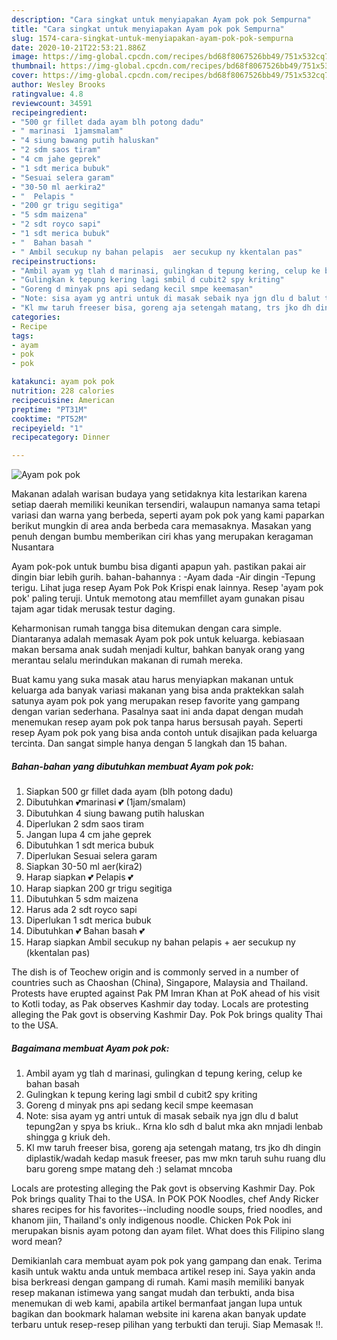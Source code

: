 ```yaml
---
description: "Cara singkat untuk menyiapakan Ayam pok pok Sempurna"
title: "Cara singkat untuk menyiapakan Ayam pok pok Sempurna"
slug: 1574-cara-singkat-untuk-menyiapakan-ayam-pok-pok-sempurna
date: 2020-10-21T22:53:21.886Z
image: https://img-global.cpcdn.com/recipes/bd68f8067526bb49/751x532cq70/ayam-pok-pok-foto-resep-utama.jpg
thumbnail: https://img-global.cpcdn.com/recipes/bd68f8067526bb49/751x532cq70/ayam-pok-pok-foto-resep-utama.jpg
cover: https://img-global.cpcdn.com/recipes/bd68f8067526bb49/751x532cq70/ayam-pok-pok-foto-resep-utama.jpg
author: Wesley Brooks
ratingvalue: 4.8
reviewcount: 34591
recipeingredient:
- "500 gr fillet dada ayam blh potong dadu"
- " marinasi  1jamsmalam"
- "4 siung bawang putih haluskan"
- "2 sdm saos tiram"
- "4 cm jahe geprek"
- "1 sdt merica bubuk"
- "Sesuai selera garam"
- "30-50 ml aerkira2"
- "  Pelapis "
- "200 gr trigu segitiga"
- "5 sdm maizena"
- "2 sdt royco sapi"
- "1 sdt merica bubuk"
- "  Bahan basah "
- " Ambil secukup ny bahan pelapis  aer secukup ny kkentalan pas"
recipeinstructions:
- "Ambil ayam yg tlah d marinasi, gulingkan d tepung kering, celup ke bahan basah"
- "Gulingkan k tepung kering lagi smbil d cubit2 spy kriting"
- "Goreng d minyak pns api sedang kecil smpe keemasan"
- "Note: sisa ayam yg antri untuk di masak sebaik nya jgn dlu d balut tepung2an y spya bs kriuk.. Krna klo sdh d balut mka akn mnjadi lenbab shingga g kriuk deh."
- "Kl mw taruh freeser bisa, goreng aja setengah matang, trs jko dh dingin diplastik/wadah kedap masuk freeser, pas mw mkn taruh suhu ruang dlu baru goreng smpe matang deh :) selamat mncoba"
categories:
- Recipe
tags:
- ayam
- pok
- pok

katakunci: ayam pok pok 
nutrition: 228 calories
recipecuisine: American
preptime: "PT31M"
cooktime: "PT52M"
recipeyield: "1"
recipecategory: Dinner

---
```



![Ayam pok pok](https://img-global.cpcdn.com/recipes/bd68f8067526bb49/751x532cq70/ayam-pok-pok-foto-resep-utama.jpg)

Makanan adalah warisan budaya yang setidaknya kita lestarikan karena setiap daerah memiliki keunikan tersendiri, walaupun namanya sama tetapi variasi dan warna yang berbeda, seperti ayam pok pok yang kami paparkan berikut mungkin di area anda berbeda cara memasaknya. Masakan yang penuh dengan bumbu memberikan ciri khas yang merupakan keragaman Nusantara

Ayam pok-pok untuk bumbu bisa diganti apapun yah. pastikan pakai air dingin biar lebih gurih. bahan-bahannya : -Ayam dada -Air dingin -Tepung terigu. Lihat juga resep Ayam Pok Pok Krispi enak lainnya. Resep &#39;ayam pok pok&#39; paling teruji. Untuk memotong atau memfillet ayam gunakan pisau tajam agar tidak merusak testur daging.

Keharmonisan rumah tangga bisa ditemukan dengan cara simple. Diantaranya adalah memasak Ayam pok pok untuk keluarga. kebiasaan makan bersama anak sudah menjadi kultur, bahkan banyak orang yang merantau selalu merindukan makanan di rumah mereka.

Buat kamu yang suka masak atau harus menyiapkan makanan untuk keluarga ada banyak variasi makanan yang bisa anda praktekkan salah satunya ayam pok pok yang merupakan resep favorite yang gampang dengan varian sederhana. Pasalnya saat ini anda dapat dengan mudah menemukan resep ayam pok pok tanpa harus bersusah payah.
Seperti resep Ayam pok pok yang bisa anda contoh untuk disajikan pada keluarga tercinta. Dan sangat simple hanya dengan 5 langkah dan 15 bahan.


<!--inarticleads1-->

##### Bahan-bahan yang dibutuhkan membuat Ayam pok pok:

1. Siapkan 500 gr fillet dada ayam (blh potong dadu)
1. Dibutuhkan  💕marinasi 💕 (1jam/smalam)
1. Dibutuhkan 4 siung bawang putih haluskan
1. Diperlukan 2 sdm saos tiram
1. Jangan lupa 4 cm jahe geprek
1. Dibutuhkan 1 sdt merica bubuk
1. Diperlukan Sesuai selera garam
1. Siapkan 30-50 ml aer(kira2)
1. Harap siapkan  💕 Pelapis 💕
1. Harap siapkan 200 gr trigu segitiga
1. Dibutuhkan 5 sdm maizena
1. Harus ada 2 sdt royco sapi
1. Diperlukan 1 sdt merica bubuk
1. Dibutuhkan  💕 Bahan basah 💕
1. Harap siapkan  Ambil secukup ny bahan pelapis + aer secukup ny (kkentalan pas)


The dish is of Teochew origin and is commonly served in a number of countries such as Chaoshan (China), Singapore, Malaysia and Thailand. Protests have erupted against Pak PM Imran Khan at PoK ahead of his visit to Kotli today, as Pak observes Kashmir day today. Locals are protesting alleging the Pak govt is observing Kashmir Day. Pok Pok brings quality Thai to the USA. 

<!--inarticleads2-->

##### Bagaimana membuat  Ayam pok pok:

1. Ambil ayam yg tlah d marinasi, gulingkan d tepung kering, celup ke bahan basah
1. Gulingkan k tepung kering lagi smbil d cubit2 spy kriting
1. Goreng d minyak pns api sedang kecil smpe keemasan
1. Note: sisa ayam yg antri untuk di masak sebaik nya jgn dlu d balut tepung2an y spya bs kriuk.. Krna klo sdh d balut mka akn mnjadi lenbab shingga g kriuk deh.
1. Kl mw taruh freeser bisa, goreng aja setengah matang, trs jko dh dingin diplastik/wadah kedap masuk freeser, pas mw mkn taruh suhu ruang dlu baru goreng smpe matang deh :) selamat mncoba


Locals are protesting alleging the Pak govt is observing Kashmir Day. Pok Pok brings quality Thai to the USA. In POK POK Noodles, chef Andy Ricker shares recipes for his favorites--including noodle soups, fried noodles, and khanom jiin, Thailand&#39;s only indigenous noodle. Chicken Pok Pok ini merupakan bisnis ayam potong dan ayam filet. What does this Filipino slang word mean? 

Demikianlah cara membuat ayam pok pok yang gampang dan enak. Terima kasih untuk waktu anda untuk membaca artikel resep ini. Saya yakin anda bisa berkreasi dengan gampang di rumah. Kami masih memiliki banyak resep makanan istimewa yang sangat mudah dan terbukti, anda bisa menemukan di web kami, apabila artikel bermanfaat jangan lupa untuk bagikan dan bookmark halaman website ini karena akan banyak update terbaru untuk resep-resep pilihan yang terbukti dan teruji. Siap Memasak !!. 
